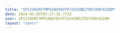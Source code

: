 ```yaml
---
title: "SP1239SRF7MPS2WXYDVTPJ2V4ZBE2TDCV5NY42ZAM"
date: 2024-05-03T07:27:16.773Z
user: SP1239SRF7MPS2WXYDVTPJ2V4ZBE2TDCV5NY42ZAM
layout: "users"
---
```

    